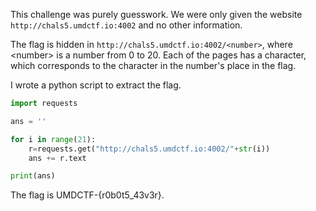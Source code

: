 This challenge was purely guesswork.
We were only given the website `http://chals5.umdctf.io:4002` and no other information. 

The flag is hidden in `http://chals5.umdctf.io:4002/<number>`, where \<number\> is a number from 0 to 20. Each of the pages has a character, which corresponds to the character in the number's place in the flag.

I wrote a python script to extract the flag.

```python
import requests

ans = ''

for i in range(21):
    r=requests.get("http://chals5.umdctf.io:4002/"+str(i))
    ans += r.text

print(ans)

```

The flag is UMDCTF-{r0b0t5_43v3r}.